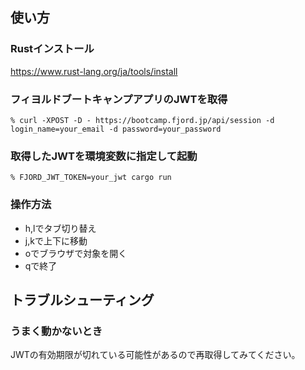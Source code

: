 ## 使い方
### Rustインストール
https://www.rust-lang.org/ja/tools/install

### フィヨルドブートキャンプアプリのJWTを取得
```shell
% curl -XPOST -D - https://bootcamp.fjord.jp/api/session -d login_name=your_email -d password=your_password
```

### 取得したJWTを環境変数に指定して起動
```shell
% FJORD_JWT_TOKEN=your_jwt cargo run
```

### 操作方法
- h,lでタブ切り替え
- j,kで上下に移動
- oでブラウザで対象を開く
- qで終了

## トラブルシューティング
### うまく動かないとき
JWTの有効期限が切れている可能性があるので再取得してみてください。

